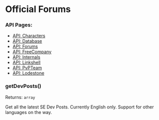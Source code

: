 # Official Forums

### API Pages:
- [API: Characters](/docs/ApiCharacters.md)
- [API: Database](/docs/ApiDatabase.md)
- [API: Forums](/docs/ApiForums.md)
- [API: FreeCompany](/docs/ApiFreeCompany.md)
- [API: Internals](/docs/ApiInternals.md)
- [API: Linkshell](/docs/ApiLinkshell.md)
- [API: PvPTeam](/docs/ApiPvPTeam.md)
- [API: Lodestone](/docs/ApiLodestone.md)

### getDevPosts()
Returns: `array`

Get all the latest SE Dev Posts. Currently English only. Support for other languages on the way.
